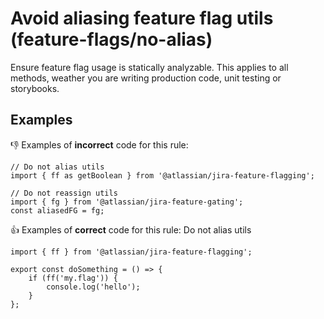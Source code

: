 # Avoid aliasing feature flag utils (feature-flags/no-alias)

Ensure feature flag usage is statically analyzable. This applies to all methods, weather you are
writing production code, unit testing or storybooks.

## Examples

👎 Examples of **incorrect** code for this rule:

```tsx
// Do not alias utils
import { ff as getBoolean } from '@atlassian/jira-feature-flagging';

// Do not reassign utils
import { fg } from '@atlassian/jira-feature-gating';
const aliasedFG = fg;
```

👍 Examples of **correct** code for this rule: Do not alias utils

```tsx
import { ff } from '@atlassian/jira-feature-flagging';

export const doSomething = () => {
	if (ff('my.flag')) {
		console.log('hello');
	}
};
```
